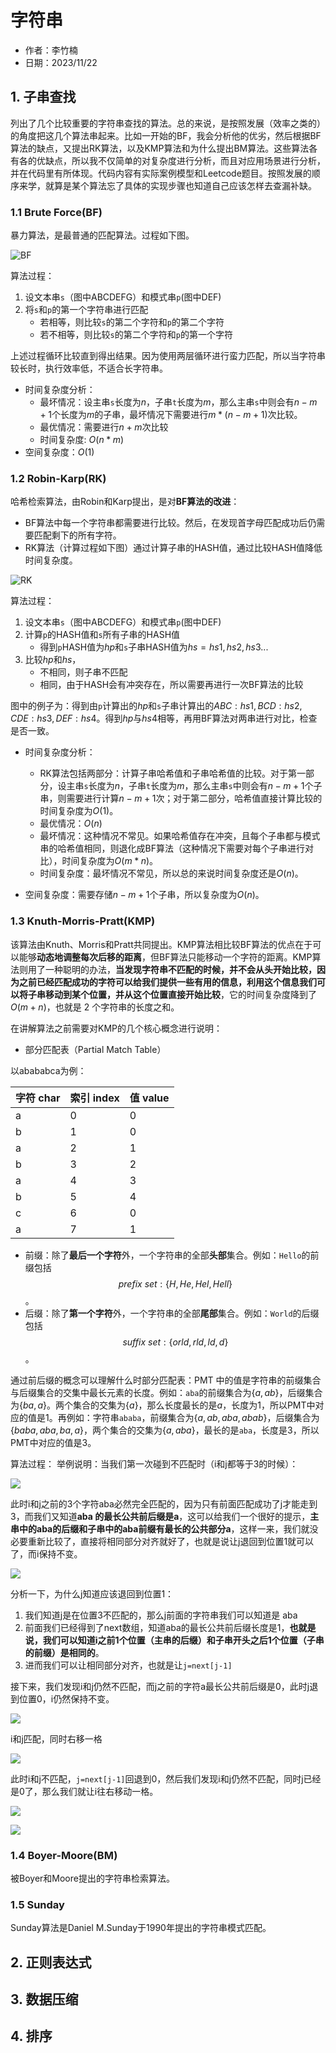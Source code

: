 # 字符串

- 作者：李竹楠
- 日期：2023/11/22

## 1. 子串查找

列出了几个比较重要的字符串查找的算法。总的来说，是按照发展（效率之类的）的角度把这几个算法串起来。比如一开始的BF，我会分析他的优劣，然后根据BF算法的缺点，又提出RK算法，以及KMP算法和为什么提出BM算法。这些算法各有各的优缺点，所以我不仅简单的对复杂度进行分析，而且对应用场景进行分析，并在代码里有所体现。代码内容有实际案例模型和Leetcode题目。按照发展的顺序来学，就算是某个算法忘了具体的实现步骤也知道自己应该怎样去查漏补缺。

### 1.1 Brute Force(BF)

暴力算法，是最普通的匹配算法。过程如下图。

![BF](../../../pics/1.png "BF")

算法过程：
1. 设文本串`s`（图中ABCDEFG）和模式串`p`(图中DEF)
2. 将`s`和`p`的第一个字符串进行匹配
    - 若相等，则比较`s`的第二个字符和`p`的第二个字符
    - 若不相等，则比较`s`的第二个字符和`p`的第一个字符

上述过程循环比较直到得出结果。因为使用两层循环进行蛮力匹配，所以当字符串较长时，执行效率低，不适合长字符串。

- 时间复杂度分析：
    - 最坏情况：设主串`s`长度为$n$，子串`t`长度为$m$，那么主串`s`中则会有$n-m+1$个长度为$m$的子串，最坏情况下需要进行$m*(n-m+1)$次比较。
    - 最优情况：需要进行$n+m$次比较
    - 时间复杂度: $O(n*m)$
- 空间复杂度：$O(1)$

### 1.2 Robin-Karp(RK)

哈希检索算法，由Robin和Karp提出，是对**BF算法的改进**：
- BF算法中每一个字符串都需要进行比较。然后，在发现首字母匹配成功后仍需要匹配剩下的所有字符。
- RK算法（计算过程如下图）通过计算子串的HASH值，通过比较HASH值降低时间复杂度。

![RK](../../../pics/2.png "RK")

算法过程：
1. 设文本串`s`（图中ABCDEFG）和模式串`p`(图中DEF)
2. 计算`p`的HASH值和`s`所有子串的HASH值
    - 得到`p`HASH值为$hp$和`s`子串HASH值为$hs=hs1, hs2, hs3...$
3. 比较$hp$和$hs$，
    - 不相同，则子串不匹配
    - 相同，由于HASH会有冲突存在，所以需要再进行一次BF算法的比较

图中的例子为：得到由`p`计算出的$hp$和`s`子串计算出的$ABC:hs1, BCD:hs2, CDE:hs3, DEF:hs4$。得到$hp$与$hs4$相等，再用BF算法对两串进行对比，检查是否一致。

- 时间复杂度分析：
    - RK算法包括两部分：计算子串哈希值和子串哈希值的比较。对于第一部分，设主串`s`长度为$n$，子串`t`长度为$m$，那么主串`s`中则会有$n-m+1$个子串，则需要进行计算$n-m+1$次；对于第二部分，哈希值直接计算比较的时间复杂度为$O(1)$。
    - 最优情况：$O(n)$
    - 最坏情况：这种情况不常见。如果哈希值存在冲突，且每个子串都与模式串的哈希值相同，则退化成BF算法（这种情况下需要对每个子串进行对比），时间复杂度为$O(m*n)$。
    - 时间复杂度：最坏情况不常见，所以总的来说时间复杂度还是$O(n)$。

- 空间复杂度：需要存储$n-m+1$个子串，所以复杂度为$O(n)$。

### 1.3 Knuth-Morris-Pratt(KMP)

该算法由Knuth、Morris和Pratt共同提出。KMP算法相比较BF算法的优点在于可以能够**动态地调整每次后移的距离**，但BF算法只能移动一个字符的距离。KMP算法则用了一种聪明的办法，**当发现字符串不匹配的时候，并不会从头开始比较，因为之前已经匹配成功的字符可以给我们提供一些有用的信息，利用这个信息我们可以将子串移动到某个位置，并从这个位置直接开始比较**，它的时间复杂度降到了$O(m+n)$，也就是 2 个字符串的长度之和。

在讲解算法之前需要对KMP的几个核心概念进行说明：

- 部分匹配表（Partial Match Table）

以abababca为例：

| 字符 char | 索引 index | 值 value |
| ---- | ----  | ---- | 
|a	|0	|0|
|b	|1	|0|
|a	|2	|1|
|b	|3	|2|
|a	|4	|3|
|b	|5	|4|
|c	|6	|0|
|a	|7	|1|

- 前缀：除了**最后一个字符**外，一个字符串的全部**头部**集合。例如：`Hello`的前缀包括$$prefix\ set: \{H, He, Hel, Hell\}$$。
- 后缀：除了**第一个字符**外，一个字符串的全部**尾部**集合。例如：`World`的后缀包括$$suffix\ set: \{orld, rld, ld, d\}$$。

通过前后缀的概念可以理解什么时部分匹配表：PMT 中的值是字符串的前缀集合与后缀集合的交集中最长元素的长度。例如：`aba`的前缀集合为$\{a, ab\}$，后缀集合为$\{ba, a\}$。两个集合的交集为$\{a\}$，那么长度最长的是$a$，长度为1，所以PMT中对应的值是1。再例如：字符串`ababa`，前缀集合为$\{a, ab, aba, abab\}$，后缀集合为$\{baba, aba, ba, a\}$，两个集合的交集为$\{a, aba\}$，最长的是`aba`，长度是3，所以PMT中对应的值是3。

算法过程：
举例说明：当我们第一次碰到不匹配时（i和j都等于3的时候）：

![](../../../pics/185.jpg)

此时i和j之前的3个字符aba必然完全匹配的，因为只有前面匹配成功了j才能走到3，而我们又知道**aba 的最长公共前后缀是a**，这可以给我们一个很好的提示，**主串中的aba的后缀和子串中的aba前缀有最长的公共部分a**，这样一来，我们就没必要重新比较了，直接将相同部分对齐就好了，也就是说让j退回到位置1就可以了，而i保持不变。

![](../../../pics/186.jpg)

分析一下，为什么j知道应该退回到位置1：

1. 我们知道j是在位置3不匹配的，那么j前面的字符串我们可以知道是 aba
2. 前面我们已经得到了next数组，知道aba的最长公共前后缀长度是1，**也就是说，我们可以知道i之前1个位置（主串的后缀）和子串开头之后1个位置（子串的前缀）是相同的**。
3. 进而我们可以让相同部分对齐，也就是让`j=next[j-1]`

接下来，我们发现i和j仍然不匹配，而j之前的字符a最长公共前后缀是0，此时j退到位置0，i仍然保持不变。

![](../../../pics/187.jpg)

i和j匹配，同时右移一格

![](../../../pics/188.jpg)

此时i和j不匹配，`j=next[j-1]`回退到0，然后我们发现i和j仍然不匹配，同时j已经是0了，那么我们就让i往右移动一格。

![](../../../pics/189.jpg)

![](../../../pics/190.jpg)

### 1.4 Boyer-Moore(BM)

被Boyer和Moore提出的字符串检索算法。

### 1.5 Sunday

Sunday算法是Daniel M.Sunday于1990年提出的字符串模式匹配。

## 2. 正则表达式



## 3. 数据压缩



## 4. 排序

